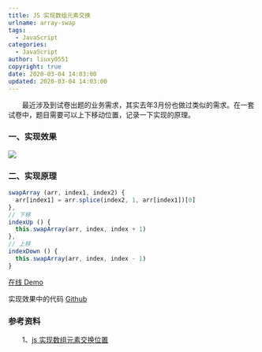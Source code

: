 ```yaml
---
title: JS 实现数组元素交换
urlname: array-swap
tags:
  - JavaScript
categories:
  - JavaScript
author: liuxy0551
copyright: true
date: 2020-03-04 14:03:00
updated: 2020-03-04 14:03:00
---
```



　　最近涉及到试卷出题的业务需求，其实去年3月份也做过类似的需求。在一套试卷中，题目需要可以上下移动位置，记录一下实现的原理。
<!--more-->


### 一、实现效果

![](https://liuxianyu.cn/image-hosting/posts/array-swap/1.png)

### 二、实现原理

``` javascript
swapArray (arr, index1, index2) {
  arr[index1] = arr.splice(index2, 1, arr[index1])[0]
},
// 下移
indexUp () {
  this.swapArray(arr, index, index + 1)
},
// 上移
indexDown () {
  this.swapArray(arr, index, index - 1)
}
```

[在线 Demo](http://my-vue.liuxianyu.cn/#/array)

实现效果中的代码 [Github](https://github.com/liuxy0551/my-vue/blob/master/src/pages/array.vue#L34)

### 参考资料

&emsp;&emsp;1、[js 实现数组元素交换位置](https://www.cnblogs.com/dearxinli/p/6802151.html)
